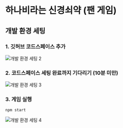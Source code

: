 # 하나비라는 신경쇠약 (팬 게임)
## 개발 환경 세팅
### 1. 깃허브 코드스페이스 추가
  ![개발 환경 세팅 2](https://github.com/user-attachments/assets/934711a0-c674-4e25-a0cd-d1df0460e9b9)

### 2. 코드스페이스 세팅 완료까지 기다리기 (10분 미만)
  ![개발 환경 세팅 3](https://github.com/user-attachments/assets/ce8f18b7-29a6-42cf-bd16-246bc8dd4a49)

### 3. 게임 실행
    npm start
  ![개발 환경 세팅 4](https://github.com/user-attachments/assets/47225fdf-6f3f-47b8-91cb-5c2a1515a816)
